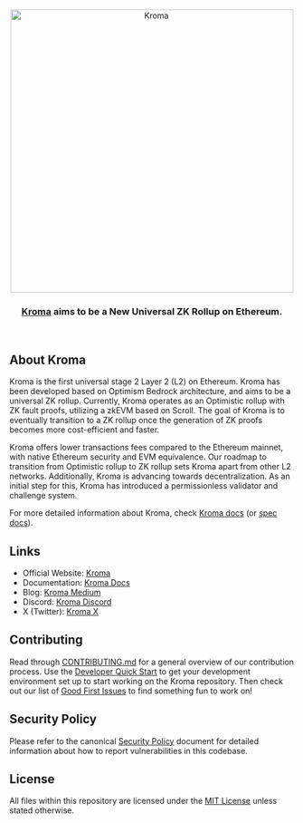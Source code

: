 <div align="center">
  <br />
  <br /> 
  <a href="https://kroma.network"><img alt="Kroma" src="https://github.com/kroma-network/kroma-brand-kit/raw/main/assets/images/signature/Kroma-signature.svg" width=500></a>
  <br />
  <h3><a href="https://kroma.network">Kroma</a> aims to be a New Universal ZK Rollup on Ethereum.</h3>
  <br />
</div>

## About Kroma

Kroma is the first universal stage 2 Layer 2 (L2) on Ethereum. Kroma has been developed based on Optimism Bedrock
architecture, and aims to be a universal ZK rollup. Currently, Kroma operates as an Optimistic rollup with ZK fault
proofs, utilizing a zkEVM based on Scroll. The goal of Kroma is to eventually transition to a ZK rollup once the
generation of ZK proofs becomes more cost-efficient and faster.

Kroma offers lower transactions fees compared to the Ethereum mainnet, with native Ethereum security and EVM
equivalence. Our roadmap to transition from Optimistic rollup to ZK rollup sets Kroma apart from other L2 networks.
Additionally, Kroma is advancing towards decentralization. As an initial step for this, Kroma has introduced a
permissionless validator and challenge system.

For more detailed information about Kroma, check [Kroma docs](https://docs.kroma.network) (or
[spec docs](./specs)).

## Links

- Official Website: [Kroma](https://kroma.network)
- Documentation: [Kroma Docs](https://docs.kroma.network)
- Blog: [Kroma Medium](https://medium.com/@kroma-network)
- Discord: [Kroma Discord](https://discord.gg/kroma)
- X (Twitter): [Kroma X](https://twitter.com/kroma_network)

## Contributing

Read through [CONTRIBUTING.md](./CONTRIBUTING.md) for a general overview of our contribution process.
Use the [Developer Quick Start](./CONTRIBUTING.md#development-quick-start) to get your development environment set up to
start working on the Kroma repository.
Then check out our list of [Good First Issues](https://github.com/kroma-network/kroma/contribute) to find something fun
to work on!

## Security Policy

Please refer to the canonical [Security Policy](https://github.com/kroma-network/.github/blob/main/SECURITY.md) document
for detailed information about how to report vulnerabilities in this codebase.

## License

All files within this repository are licensed under the [MIT License](./LICENSE) unless stated otherwise.
